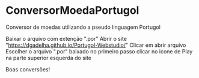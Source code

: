 # ConversorMoedaPortugol
Conversor de moedas utilizando a pseudo linguagem Portugol

Baixar o arquivo com extenção ".por"
Abrir o site "https://dgadelha.github.io/Portugol-Webstudio/"
Clicar em abrir arquivo
Escolher o arquivo ".por" baixado no primeiro passo
clicar no icone de Play na parte superior esquerda do site

Boas conversões!
